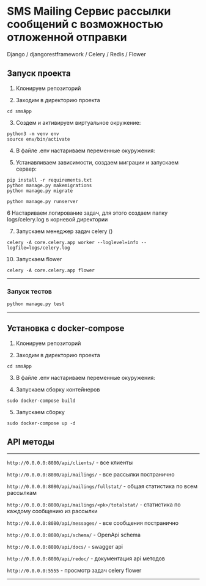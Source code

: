 # SMS Mailing Сервис рассылки сообщений с возможностью отложенной отправки

Django / djangorestframework / Celery / Redis / Flower


## Запуск проекта

1. Клонируем репозиторий

2. Заходим в директорию проекта
````
cd smsApp
````

3. Создем и активируем виртуальное окружение:

````
python3 -m venv env
source env/bin/activate
````

4. В файле .env настариваем переменные окуружения: 
 
5. Устанавливаем зависимости, создаем миграции и запускаем сервер:

```
pip install -r requirements.txt
python manage.py makemigrations
python manage.py migrate

python manage.py runserver
```

6 Настариваем логирование задач, для этого создаем папку logs/celery.log в корневой директории

7. Запускаем менеджер задач celery ()

```
celery -A core.celery.app worker --loglevel=info --logfile=logs/celery.log
```
10. Запускаем flower

```
celery -A core.celery.app flower
```
***
### Запуск тестов
``` 
python manage.py test
```
***
## Установка с  docker-compose


1. Клонируем репозиторий

2. Заходим в директорию проекта
````
cd smsApp
````

3. В файле .env настариваем переменные окуружения:

4. Запускаем сборку контейнеров
``` 
sudo docker-compose build
 ```
5. Запускаем сборку 
```
sudo docker-compose up -d
```

## API методы 
***

```http://0.0.0.0:8080/api/clients/``` - все клиенты

```http://0.0.0.0:8080/api/mailings/``` - все рассылки постранично

```http://0.0.0.0:8080/api/mailings/fullstat/``` - общая статистика по всем рассылкам

```http://0.0.0.0:8080/api/mailings/<pk>/totalstat/``` - статистика по каждому сообщению из рассылки

```http://0.0.0.0:8080/api/messages/``` - все сообщения постранично

```http://0.0.0.0:8080/api/schema/``` - OpenApi schema 

```http://0.0.0.0:8080/api/docs/``` - swagger api

```http://0.0.0.0:8080/api/redoc/``` - документация api методов

```http://0.0.0.0:5555``` -  просмотр задач celery flower

***
